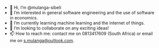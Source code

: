 - 👋 Hi, I’m @mulanga-sibeli
- 👀 I’m interested in general software engineering and the use of software in economics.
- 🌱 I’m currently learning machine learning and the internet of things.
- 💞️ I’m looking to collaborate on any exciting ideas!
- 📫 How to reach me: contact me on 0813417609 (South Africa) or email me on s.mulanga@outlook.com.

<!---
mulanga-sibeli/mulanga-sibeli is a ✨ special ✨ repository because its `README.md` (this file) appears on your GitHub profile.
You can click the Preview link to take a look at your changes.
--->
